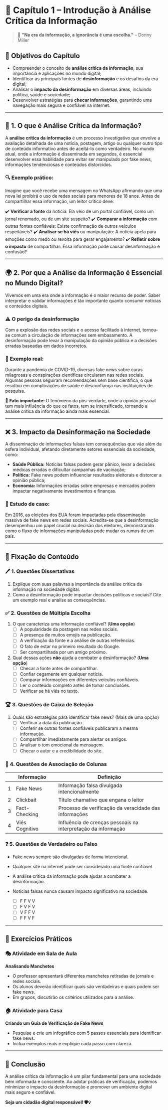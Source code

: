 # 📖 **Capítulo 1 – Introdução à Análise Crítica da Informação**

> 🧠 **"Na era da informação, a ignorância é uma escolha."** – Donny Miller

## 🎯 **Objetivos do Capítulo**

- Compreender o conceito de **análise crítica da informação**, sua importância e aplicações no mundo digital;
- Identificar as principais fontes de **desinformação** e os desafios da era digital;
- Analisar o **impacto da desinformação** em diversas áreas, incluindo política, saúde e sociedade;
- Desenvolver estratégias para **checar informações**, garantindo uma navegação mais segura e confiável na internet.

------

## 🧐 **1. O que é Análise Crítica da Informação?**

A **análise crítica da informação** é um processo investigativo que envolve a avaliação detalhada de uma notícia, postagem, artigo ou qualquer outro tipo de conteúdo informativo antes de aceitá-lo como verdadeiro. No mundo atual, onde a informação é disseminada em segundos, é essencial desenvolver essa habilidade para evitar ser manipulado por fake news, informações tendenciosas e conteúdos distorcidos.

### 🔍 **Exemplo prático:**

Imagine que você recebe uma mensagem no WhatsApp afirmando que uma nova lei proibirá o uso de redes sociais para menores de 18 anos. Antes de compartilhar essa informação, um leitor crítico deve:

✔️ **Verificar a fonte** da notícia: Ela veio de um portal confiável, como um jornal renomado, ou de um site suspeito? ✔️ **Comparar a informação** com outras fontes confiáveis: Existe confirmação de outros veículos respeitáveis? ✔️ **Analisar se há viés** ou manipulação: A notícia apela para emoções como medo ou revolta para gerar engajamento? ✔️ **Refletir sobre o impacto** de compartilhar: Essa informação pode causar desinformação e confusão?

------

## 🌍 **2. Por que a Análise da Informação é Essencial no Mundo Digital?**

Vivemos em uma era onde a informação é o maior recurso de poder. Saber interpretar e validar informações é tão importante quanto consumir notícias e conteúdos digitais.

### ⚠️ **O perigo da desinformação**

Com a explosão das redes sociais e o acesso facilitado à internet, tornou-se comum a circulação de informações sem embasamento. A desinformação pode levar à manipulação da opinião pública e a decisões erradas baseadas em dados incorretos.

### 📌 **Exemplo real:**

Durante a pandemia de COVID-19, diversas fake news sobre curas milagrosas e conspirações científicas circularam nas redes sociais. Algumas pessoas seguiram recomendações sem base científica, o que resultou em complicações de saúde e desconfiança nas instituições de pesquisa.

🔎 **Fato importante:** O fenômeno da pós-verdade, onde a opinião pessoal tem mais influência do que os fatos, tem se intensificado, tornando a análise crítica da informação ainda mais essencial.

------

## ❌ **3. Impacto da Desinformação na Sociedade**

A disseminação de informações falsas tem consequências que vão além da esfera individual, afetando diretamente setores essenciais da sociedade, como:

- **Saúde Pública:** Notícias falsas podem gerar pânico, levar a decisões médicas erradas e dificultar campanhas de vacinação;
- **Política:** Fake news podem influenciar resultados eleitorais e distorcer a opinião pública;
- **Economia:** Informações erradas sobre empresas e mercados podem impactar negativamente investimentos e finanças.

### 🔎 **Estudo de caso:**

Em 2016, as eleições dos EUA foram impactadas pela disseminação massiva de fake news em redes sociais. Acredita-se que a desinformação desempenhou um papel crucial na decisão dos eleitores, demonstrando como o fluxo de informações manipuladas pode mudar os rumos de um país.

------

## 📝 **Fixação de Conteúdo**

### 🖊️ **1. Questões Dissertativas**

1. Explique com suas palavras a importância da análise crítica da informação na sociedade digital.
2. Como a desinformação pode impactar decisões políticas e sociais? Cite um exemplo real e analise as consequências.

### ✅ **2. Questões de Múltipla Escolha**

1. O que caracteriza uma informação confiável? (**Uma opção**)
   - [ ]  A popularidade da postagem nas redes sociais.
   - [ ]  A presença de muitos emojis na publicação.
   - [ ]  A verificação da fonte e a análise de outras referências.
   - [ ]  O fato de estar no primeiro resultado do Google.
   - [ ]  Ser compartilhada por um amigo próximo.
2. Qual dessas ações **não** ajuda a combater a desinformação? (**Uma opção**)
   - [ ] Checar a fonte antes de compartilhar.
   - [ ] Confiar cegamente em qualquer notícia.
   - [ ] Comparar informações em diferentes veículos confiáveis.
   - [ ] Ler o conteúdo completo antes de tomar conclusões.
   - [ ] Verificar se há viés no texto.

### 🏆 **3. Questões de Caixa de Seleção**

1. Quais são estratégias para identificar fake news? (Mais de uma opção)
   - [ ] Verificar a data da publicação.
   - [ ] Conferir se outras fontes confiáveis publicaram a mesma informação.
   - [ ] Compartilhar imediatamente para alertar os amigos.
   - [ ] Analisar o tom emocional da mensagem.
   - [ ] Checar o autor e a credibilidade do site.

### 🔄 **4. Questões de Associação de Colunas**

|      | Informação     |      | Definição                                                    |
| ---- | -------------- | ---- | ------------------------------------------------------------ |
| 1    | Fake News      |      | Informação falsa divulgada intencionalmente                  |
| 2    | Clickbait      |      | Título chamativo que engana o leitor                         |
| 3    | Fact-Checking  |      | Processo de verificação da veracidade das informações        |
| 4    | Viés Cognitivo |      | Influência de crenças pessoais na interpretação da informação |

### ❓ **5. Questões de Verdadeiro ou Falso**

-  Fake news sempre são divulgadas de forma intencional.
-  Qualquer site na internet pode ser considerado uma fonte confiável.
-  A análise crítica da informação pode ajudar a combater a desinformação.
-  Notícias falsas nunca causam impacto significativo na sociedade.

    - [ ] F F V V
    - [ ] F V F V
    - [ ] V F F V
    - [ ] F F V F

------

## 🏫 **Exercícios Práticos**

### 🎭 **Atividade em Sala de Aula**

**Analisando Manchetes**

- O professor apresentará diferentes manchetes retiradas de jornais e redes sociais.
- Os alunos deverão identificar quais são verdadeiras e quais podem ser fake news.
- Em grupos, discutirão os critérios utilizados para a análise.

### 🏠 **Atividade para Casa**

**Criando um Guia de Verificação de Fake News**

- Pesquise e crie um infográfico com 5 passos essenciais para identificar fake news.
- Inclua exemplos reais e explique cada passo com clareza.

------

## 🎯 **Conclusão**

A análise crítica da informação é um pilar fundamental para uma sociedade bem informada e consciente. Ao adotar práticas de verificação, podemos minimizar o impacto da desinformação e promover um ambiente digital mais seguro e confiável.

**Seja um cidadão digital responsável! 🛡️💡**

